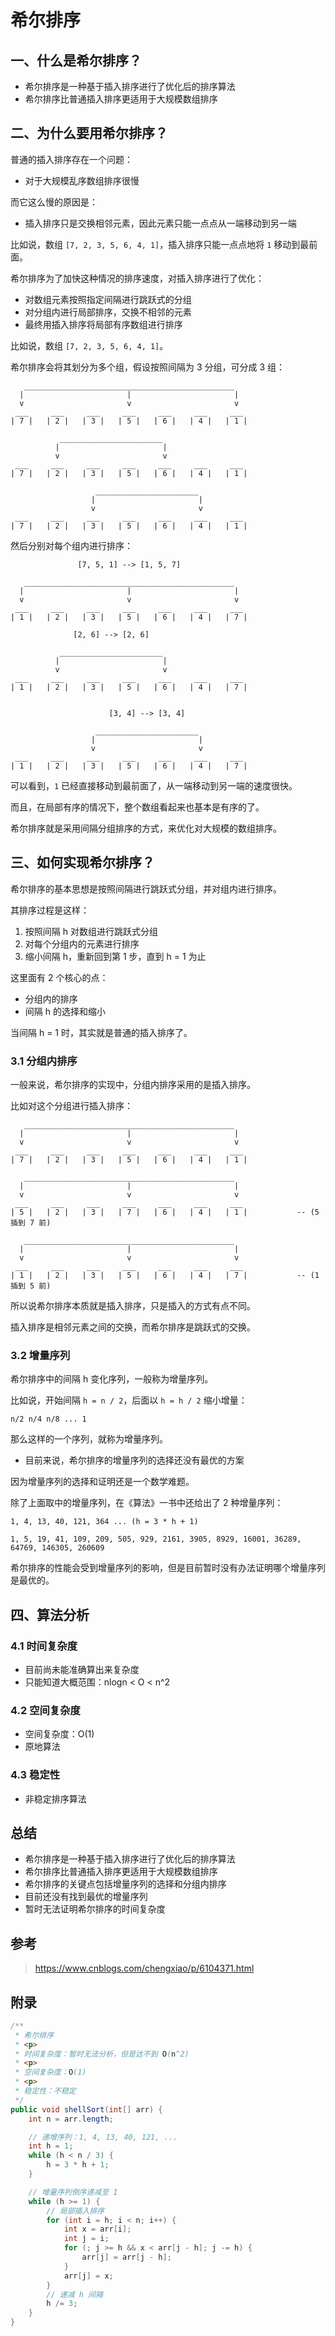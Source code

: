 # 希尔排序

## 一、什么是希尔排序？

- 希尔排序是一种基于插入排序进行了优化后的排序算法
- 希尔排序比普通插入排序更适用于大规模数组排序


## 二、为什么要用希尔排序？

<!--more-->

普通的插入排序存在一个问题：

- 对于大规模乱序数组排序很慢

而它这么慢的原因是：

- 插入排序只是交换相邻元素，因此元素只能一点点从一端移动到另一端

比如说，数组 `[7, 2, 3, 5, 6, 4, 1]`，插入排序只能一点点地将 `1` 移动到最前面。

希尔排序为了加快这种情况的排序速度，对插入排序进行了优化：

- 对数组元素按照指定间隔进行跳跃式的分组
- 对分组内进行局部排序，交换不相邻的元素
- 最终用插入排序将局部有序数组进行排序

比如说，数组 `[7, 2, 3, 5, 6, 4, 1]`。

希尔排序会将其划分为多个组，假设按照间隔为 3 分组，可分成 3 组：

```
   _______________________________________________
  |                       |                       |
  v                       v                       v
 ___     ___     ___     ___     ___     ___     ___
| 7 |   | 2 |   | 3 |   | 5 |   | 6 |   | 4 |   | 1 |
```
```
           _______________________
          |                       |
          v                       v
 ___     ___     ___     ___     ___     ___     ___
| 7 |   | 2 |   | 3 |   | 5 |   | 6 |   | 4 |   | 1 |
```
```
                   _______________________
                  |                       |
                  v                       v
 ___     ___     ___     ___     ___     ___     ___
| 7 |   | 2 |   | 3 |   | 5 |   | 6 |   | 4 |   | 1 |
```

然后分别对每个组内进行排序：

```
               [7, 5, 1] --> [1, 5, 7]

   _______________________________________________
  |                       |                       |
  v                       v                       v
 ___     ___     ___     ___     ___     ___     ___
| 1 |   | 2 |   | 3 |   | 5 |   | 6 |   | 4 |   | 7 |
```
```
              [2, 6] --> [2, 6]

           _______________________
          |                       |
          v                       v
 ___     ___     ___     ___     ___     ___     ___
| 1 |   | 2 |   | 3 |   | 5 |   | 6 |   | 4 |   | 7 |
```
```

                      [3, 4] --> [3, 4]

                   _______________________
                  |                       |
                  v                       v
 ___     ___     ___     ___     ___     ___     ___
| 1 |   | 2 |   | 3 |   | 5 |   | 6 |   | 4 |   | 7 |
```

可以看到，`1` 已经直接移动到最前面了，从一端移动到另一端的速度很快。

而且，在局部有序的情况下，整个数组看起来也基本是有序的了。

希尔排序就是采用间隔分组排序的方式，来优化对大规模的数组排序。


## 三、如何实现希尔排序？

希尔排序的基本思想是按照间隔进行跳跃式分组，并对组内进行排序。

其排序过程是这样：

1. 按照间隔 h 对数组进行跳跃式分组
2. 对每个分组内的元素进行排序
3. 缩小间隔 h，重新回到第 1 步，直到 h = 1 为止

这里面有 2 个核心的点：

- 分组内的排序
- 间隔 h 的选择和缩小

当间隔 h = 1 时，其实就是普通的插入排序了。

### 3.1 分组内排序

一般来说，希尔排序的实现中，分组内排序采用的是插入排序。

比如对这个分组进行插入排序：

```
   _______________________________________________
  |                       |                       |
  v                       v                       v
 ___     ___     ___     ___     ___     ___     ___
| 7 |   | 2 |   | 3 |   | 5 |   | 6 |   | 4 |   | 1 |
```
```
   _______________________________________________
  |                       |                       |
  v                       v                       v
 ___     ___     ___     ___     ___     ___     ___
| 5 |   | 2 |   | 3 |   | 7 |   | 6 |   | 4 |   | 1 |           -- (5 插到 7 前)
```
```
   _______________________________________________
  |                       |                       |
  v                       v                       v
 ___     ___     ___     ___     ___     ___     ___
| 1 |   | 2 |   | 3 |   | 5 |   | 6 |   | 4 |   | 7 |           -- (1 插到 5 前)
```

所以说希尔排序本质就是插入排序，只是插入的方式有点不同。

插入排序是相邻元素之间的交换，而希尔排序是跳跃式的交换。

### 3.2 增量序列

希尔排序中的间隔 h 变化序列，一般称为增量序列。

比如说，开始间隔 `h = n / 2`，后面以 `h = h / 2` 缩小增量：

```
n/2 n/4 n/8 ... 1
```

那么这样的一个序列，就称为增量序列。

- 目前来说，希尔排序的增量序列的选择还没有最优的方案

因为增量序列的选择和证明还是一个数学难题。

除了上面取中的增量序列，在《算法》一书中还给出了 2 种增量序列：

```
1, 4, 13, 40, 121, 364 ... (h = 3 * h + 1)
```
```
1, 5, 19, 41, 109, 209, 505, 929, 2161, 3905, 8929, 16001, 36289, 64769, 146305, 260609
```

希尔排序的性能会受到增量序列的影响，但是目前暂时没有办法证明哪个增量序列是最优的。


## 四、算法分析

### 4.1 时间复杂度

- 目前尚未能准确算出来复杂度
- 只能知道大概范围：nlogn < O < n^2

### 4.2 空间复杂度

- 空间复杂度：O(1)
- 原地算法

### 4.3 稳定性

- 非稳定排序算法


## 总结

- 希尔排序是一种基于插入排序进行了优化后的排序算法
- 希尔排序比普通插入排序更适用于大规模数组排序
- 希尔排序的关键点包括增量序列的选择和分组内排序
- 目前还没有找到最优的增量序列
- 暂时无法证明希尔排序的时间复杂度


## 参考

> https://www.cnblogs.com/chengxiao/p/6104371.html


## 附录

```java
/**
 * 希尔排序
 * <p>
 * 时间复杂度：暂时无法分析，但是达不到 O(n^2)
 * <p>
 * 空间复杂度：O(1)
 * <p>
 * 稳定性：不稳定
 */
public void shellSort(int[] arr) {
    int n = arr.length;

    // 递增序列：1, 4, 13, 40, 121, ...
    int h = 1;
    while (h < n / 3) {
        h = 3 * h + 1;
    }

    // 增量序列倒序递减至 1
    while (h >= 1) {
        // 局部插入排序
        for (int i = h; i < n; i++) {
            int x = arr[i];
            int j = i;
            for (; j >= h && x < arr[j - h]; j -= h) {
                arr[j] = arr[j - h];
            }
            arr[j] = x;
        }
        // 递减 h 间隔
        h /= 3;
    }
}
```
